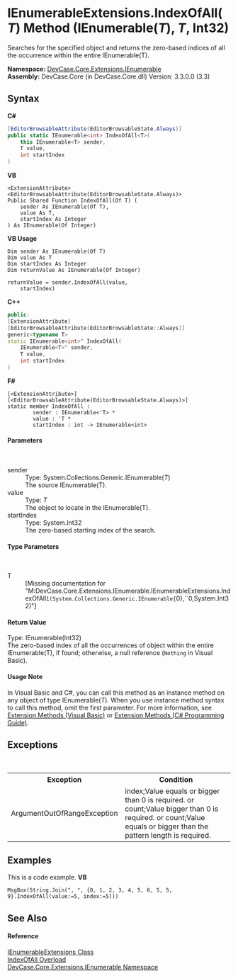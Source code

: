 # IEnumerableExtensions.IndexOfAll(*T*) Method (IEnumerable(*T*), *T*, Int32)
 

Searches for the specified object and returns the zero-based indices of all the occurrence within the entire IEnumerable(T).

**Namespace:**&nbsp;<a href="N_DevCase_Core_Extensions_IEnumerable">DevCase.Core.Extensions.IEnumerable</a><br />**Assembly:**&nbsp;DevCase.Core (in DevCase.Core.dll) Version: 3.3.0.0 (3.3)

## Syntax

**C#**<br />
``` C#
[EditorBrowsableAttribute(EditorBrowsableState.Always)]
public static IEnumerable<int> IndexOfAll<T>(
	this IEnumerable<T> sender,
	T value,
	int startIndex
)

```

**VB**<br />
``` VB
<ExtensionAttribute>
<EditorBrowsableAttribute(EditorBrowsableState.Always)>
Public Shared Function IndexOfAll(Of T) ( 
	sender As IEnumerable(Of T),
	value As T,
	startIndex As Integer
) As IEnumerable(Of Integer)
```

**VB Usage**<br />
``` VB Usage
Dim sender As IEnumerable(Of T)
Dim value As T
Dim startIndex As Integer
Dim returnValue As IEnumerable(Of Integer)

returnValue = sender.IndexOfAll(value, 
	startIndex)
```

**C++**<br />
``` C++
public:
[ExtensionAttribute]
[EditorBrowsableAttribute(EditorBrowsableState::Always)]
generic<typename T>
static IEnumerable<int>^ IndexOfAll(
	IEnumerable<T>^ sender, 
	T value, 
	int startIndex
)
```

**F#**<br />
``` F#
[<ExtensionAttribute>]
[<EditorBrowsableAttribute(EditorBrowsableState.Always)>]
static member IndexOfAll : 
        sender : IEnumerable<'T> * 
        value : 'T * 
        startIndex : int -> IEnumerable<int> 

```


#### Parameters
&nbsp;<dl><dt>sender</dt><dd>Type: System.Collections.Generic.IEnumerable(*T*)<br />The source IEnumerable(T).</dd><dt>value</dt><dd>Type: *T*<br />The object to locate in the IEnumerable(T).</dd><dt>startIndex</dt><dd>Type: System.Int32<br />The zero-based starting index of the search.</dd></dl>

#### Type Parameters
&nbsp;<dl><dt>T</dt><dd>\[Missing <typeparam name="T"/> documentation for "M:DevCase.Core.Extensions.IEnumerable.IEnumerableExtensions.IndexOfAll``1(System.Collections.Generic.IEnumerable{``0},``0,System.Int32)"\]</dd></dl>

#### Return Value
Type: IEnumerable(Int32)<br />The zero-based index of all the occurrences of object within the entire IEnumerable(T), if found; otherwise, a null reference (`Nothing` in Visual Basic).

#### Usage Note
In Visual Basic and C#, you can call this method as an instance method on any object of type IEnumerable(*T*). When you use instance method syntax to call this method, omit the first parameter. For more information, see <a href="https://docs.microsoft.com/dotnet/visual-basic/programming-guide/language-features/procedures/extension-methods">Extension Methods (Visual Basic)</a> or <a href="https://docs.microsoft.com/dotnet/csharp/programming-guide/classes-and-structs/extension-methods">Extension Methods (C# Programming Guide)</a>.

## Exceptions
&nbsp;<table><tr><th>Exception</th><th>Condition</th></tr><tr><td>ArgumentOutOfRangeException</td><td>index;Value equals or bigger than 0 is required. or count;Value bigger than 0 is required. or count;Value equals or bigger than the pattern length is required.</td></tr></table>

## Examples
This is a code example. 
**VB**<br />
``` VB
MsgBox(String.Join(", ", {0, 1, 2, 3, 4, 5, 6, 5, 5, 9}.IndexOfAll(value:=5, index:=5)))
```


## See Also


#### Reference
<a href="T_DevCase_Core_Extensions_IEnumerable_IEnumerableExtensions">IEnumerableExtensions Class</a><br /><a href="Overload_DevCase_Core_Extensions_IEnumerable_IEnumerableExtensions_IndexOfAll">IndexOfAll Overload</a><br /><a href="N_DevCase_Core_Extensions_IEnumerable">DevCase.Core.Extensions.IEnumerable Namespace</a><br />